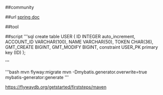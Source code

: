 ##community

##url
[spring doc](https://spring.io/guides)


##tool


##script
'''sql
create table USER
(
    ID         INTEGER auto_increment,
    ACCOUNT_ID VARCHAR(100),
    NAME       VARCHAR(50),
    TOKEN      CHAR(36),
    GMT_CREATE BIGINT,
    GMT_MODIFY BIGINT,
    constraint USER_PK
        primary key (ID)
);

'''

'''bash
mvn flyway:migrate
mvn -Dmybatis.generator.overwrite=true mybatis-generator:generate
'''


https://flywaydb.org/getstarted/firststeps/maven